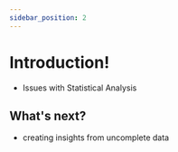 ```yaml
---
sidebar_position: 2
---
```


# Introduction!

- Issues with Statistical Analysis

## What's next?

- creating insights from uncomplete data
